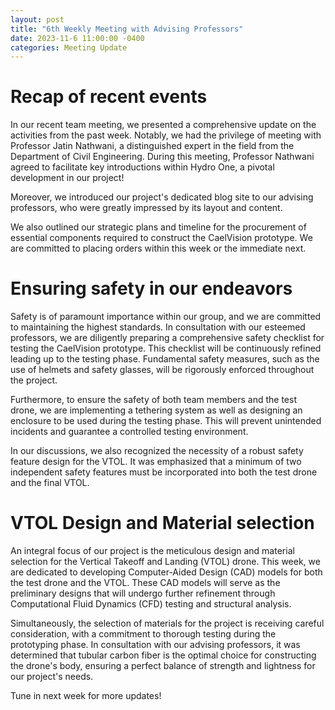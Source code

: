 ```yaml
---
layout: post
title: "6th Weekly Meeting with Advising Professors"
date: 2023-11-6 11:00:00 -0400
categories: Meeting Update
---
```


# Recap of recent events
In our recent team meeting, we presented a comprehensive update on the activities from the past week. Notably, we had the privilege of meeting with Professor Jatin Nathwani, a distinguished expert in the field from the Department of Civil Engineering. During this meeting, Professor Nathwani agreed to facilitate key introductions within Hydro One, a pivotal development in our project!

Moreover, we introduced our project's dedicated blog site to our advising professors, who were greatly impressed by its layout and content.

We also outlined our strategic plans and timeline for the procurement of essential components required to construct the CaelVision prototype. We are committed to placing orders within this week or the immediate next.

# Ensuring safety in our endeavors
Safety is of paramount importance within our group, and we are committed to maintaining the highest standards. In consultation with our esteemed professors, we are diligently preparing a comprehensive safety checklist for testing the CaelVision prototype. This checklist will be continuously refined leading up to the testing phase. Fundamental safety measures, such as the use of helmets and safety glasses, will be rigorously enforced throughout the project.

Furthermore, to ensure the safety of both team members and the test drone, we are implementing a tethering system as well as designing an enclosure to be used during the testing phase. This will prevent unintended incidents and guarantee a controlled testing environment.

In our discussions, we also recognized the necessity of a robust safety feature design for the VTOL. It was emphasized that a minimum of two independent safety features must be incorporated into both the test drone and the final VTOL.

# VTOL Design and Material selection
An integral focus of our project is the meticulous design and material selection for the Vertical Takeoff and Landing (VTOL) drone. This week, we are dedicated to developing Computer-Aided Design (CAD) models for both the test drone and the VTOL. These CAD models will serve as the preliminary designs that will undergo further refinement through Computational Fluid Dynamics (CFD) testing and structural analysis.

Simultaneously, the selection of materials for the project is receiving careful consideration, with a commitment to thorough testing during the prototyping phase. In consultation with our advising professors, it was determined that tubular carbon fiber is the optimal choice for constructing the drone's body, ensuring a perfect balance of strength and lightness for our project's needs.

Tune in next week for more updates!

